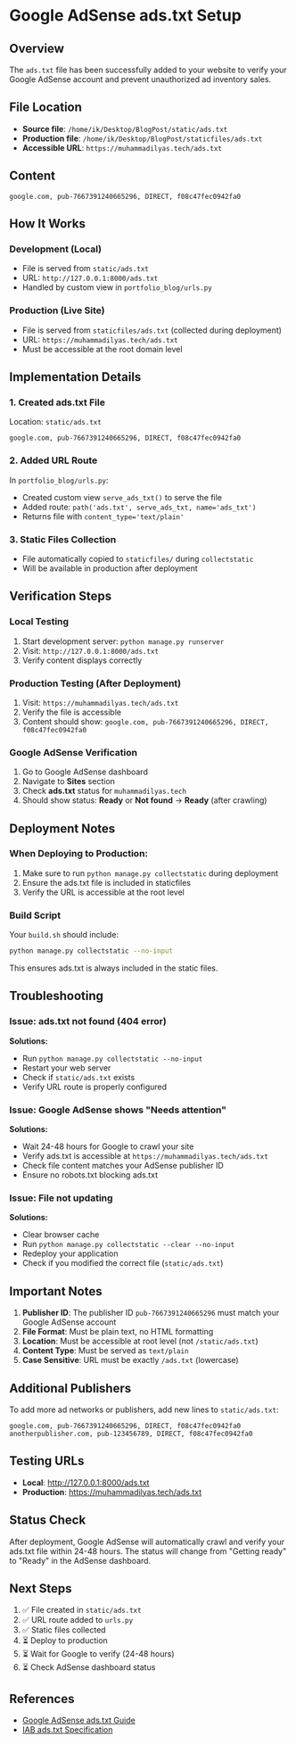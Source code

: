 # Google AdSense ads.txt Setup

## Overview
The `ads.txt` file has been successfully added to your website to verify your Google AdSense account and prevent unauthorized ad inventory sales.

## File Location
- **Source file**: `/home/ik/Desktop/BlogPost/static/ads.txt`
- **Production file**: `/home/ik/Desktop/BlogPost/staticfiles/ads.txt`
- **Accessible URL**: `https://muhammadilyas.tech/ads.txt`

## Content
```
google.com, pub-7667391240665296, DIRECT, f08c47fec0942fa0
```

## How It Works

### Development (Local)
- File is served from `static/ads.txt`
- URL: `http://127.0.0.1:8000/ads.txt`
- Handled by custom view in `portfolio_blog/urls.py`

### Production (Live Site)
- File is served from `staticfiles/ads.txt` (collected during deployment)
- URL: `https://muhammadilyas.tech/ads.txt`
- Must be accessible at the root domain level

## Implementation Details

### 1. Created ads.txt File
Location: `static/ads.txt`
```
google.com, pub-7667391240665296, DIRECT, f08c47fec0942fa0
```

### 2. Added URL Route
In `portfolio_blog/urls.py`:
- Created custom view `serve_ads_txt()` to serve the file
- Added route: `path('ads.txt', serve_ads_txt, name='ads_txt')`
- Returns file with `content_type='text/plain'`

### 3. Static Files Collection
- File automatically copied to `staticfiles/` during `collectstatic`
- Will be available in production after deployment

## Verification Steps

### Local Testing
1. Start development server: `python manage.py runserver`
2. Visit: `http://127.0.0.1:8000/ads.txt`
3. Verify content displays correctly

### Production Testing (After Deployment)
1. Visit: `https://muhammadilyas.tech/ads.txt`
2. Verify the file is accessible
3. Content should show: `google.com, pub-7667391240665296, DIRECT, f08c47fec0942fa0`

### Google AdSense Verification
1. Go to Google AdSense dashboard
2. Navigate to **Sites** section
3. Check **ads.txt** status for `muhammadilyas.tech`
4. Should show status: **Ready** or **Not found** → **Ready** (after crawling)

## Deployment Notes

### When Deploying to Production:
1. Make sure to run `python manage.py collectstatic` during deployment
2. Ensure the ads.txt file is included in staticfiles
3. Verify the URL is accessible at the root level

### Build Script
Your `build.sh` should include:
```bash
python manage.py collectstatic --no-input
```

This ensures ads.txt is always included in the static files.

## Troubleshooting

### Issue: ads.txt not found (404 error)
**Solutions:**
- Run `python manage.py collectstatic --no-input`
- Restart your web server
- Check if `static/ads.txt` exists
- Verify URL route is properly configured

### Issue: Google AdSense shows "Needs attention"
**Solutions:**
- Wait 24-48 hours for Google to crawl your site
- Verify ads.txt is accessible at `https://muhammadilyas.tech/ads.txt`
- Check file content matches your AdSense publisher ID
- Ensure no robots.txt blocking ads.txt

### Issue: File not updating
**Solutions:**
- Clear browser cache
- Run `python manage.py collectstatic --clear --no-input`
- Redeploy your application
- Check if you modified the correct file (`static/ads.txt`)

## Important Notes

1. **Publisher ID**: The publisher ID `pub-7667391240665296` must match your Google AdSense account
2. **File Format**: Must be plain text, no HTML formatting
3. **Location**: Must be accessible at root level (not `/static/ads.txt`)
4. **Content Type**: Must be served as `text/plain`
5. **Case Sensitive**: URL must be exactly `/ads.txt` (lowercase)

## Additional Publishers
To add more ad networks or publishers, add new lines to `static/ads.txt`:
```
google.com, pub-7667391240665296, DIRECT, f08c47fec0942fa0
anotherpublisher.com, pub-123456789, DIRECT, f08c47fec0942fa0
```

## Testing URLs
- **Local**: http://127.0.0.1:8000/ads.txt
- **Production**: https://muhammadilyas.tech/ads.txt

## Status Check
After deployment, Google AdSense will automatically crawl and verify your ads.txt file within 24-48 hours. The status will change from "Getting ready" to "Ready" in the AdSense dashboard.

## Next Steps
1. ✅ File created in `static/ads.txt`
2. ✅ URL route added to `urls.py`
3. ✅ Static files collected
4. ⏳ Deploy to production
5. ⏳ Wait for Google to verify (24-48 hours)
6. ⏳ Check AdSense dashboard status

## References
- [Google AdSense ads.txt Guide](https://support.google.com/adsense/answer/7532444)
- [IAB ads.txt Specification](https://iabtechlab.com/ads-txt/)
